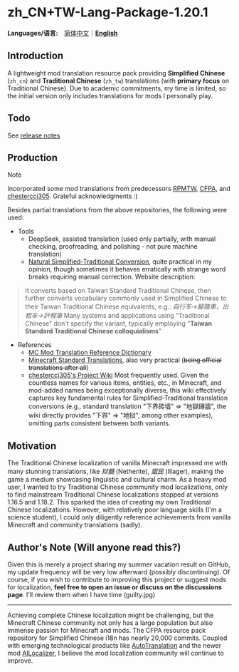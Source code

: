 # zh_CN+TW-Lang-Package-1.20.1
**Languages/语言:**&emsp;[简体中文](README.md)｜[**English**](README-en.md)
## Introduction
A lightweight mod translation resource pack providing **Simplified Chinese** \(`zh_cn`\) and **Traditional Chinese** \(`zh_tw`\) translations (with **primary focus** on Traditional Chinese). Due to academic commitments, my time is limited, so the initial version only includes translations for mods I personally play.

## Todo
See [release notes](https://github.com/3WLRF25/mc-mod-tw-lang/releases/latest)

## Production
> [!NOTE]
> Incorporated some mod translations from predecessors [RPMTW](https://github.com/RPMTW/ResourcePack-Mod-zh_tw), [CFPA](https://github.com/CFPAOrg/Minecraft-Mod-Language-Package), and [chesterccj305](https://github.com/chesterccj305/Mods-zh_tw-Lang-Pack). Grateful acknowledgments :\)

Besides partial translations from the above repositories, the following were used:
- Tools
  - DeepSeek, assisted translation (used only partially, with manual checking, proofreading, and polishing - not pure machine translation)
  - [Natural Simplified-Traditional Conversion](https://www.51shizhi.com/tool/zh-hans-hant-convert), quite practical in my opinion, though sometimes it behaves erratically with strange word breaks requiring manual correction. Website description:
> It converts based on Taiwan Standard Traditional Chinese, then further converts vocabulary commonly used in Simplified Chinese to their Taiwan Traditional Chinese equivalents, e.g.: _自行车→腳踏車，出租车→計程車_
Many systems and applications using "Traditional Chinese" don't specify the variant, typically employing "**Taiwan Standard Traditional Chinese colloquialisms**"
- References
  - [MC Mod Translation Reference Dictionary](https://dict.vmct-cn.top/)
  - [Minecraft Standard Translations](https://mcst.teahouse.team/), also very practical (~~being official translations after all~~)
  - [chesterccj305's Project Wiki](https://github.com/chesterccj305/Mods-zh_tw-Lang-Pack/wiki) Most frequently used. Given the countless names for various items, entities, etc., in Minecraft, and mod-added names being exceptionally diverse, this wiki effectively captures key fundamental rules for Simplified-Traditional translation conversions (e.g., standard translation "下界砖墙" => "地獄磚牆", the wiki directly provides "下界" => "地狱", among other examples), omitting parts consistent between both variants.

## Motivation
The Traditional Chinese localization of vanilla Minecraft impressed me with many stunning translations, like _狱髓_ (Netherite), _窳民_ (Illager), making the game a medium showcasing linguistic and cultural charm. As a heavy mod user, I wanted to try Traditional Chinese community mod localizations, only to find mainstream Traditional Chinese localizations stopped at versions 1.16.5 and 1.18.2. This sparked the idea of creating my own Traditional Chinese localizations. However, with relatively poor language skills (I'm a science student), I could only diligently reference achievements from vanilla Minecraft and community translations (sadly).

## Author's Note (Will anyone read this?)
Given this is merely a project sharing my summer vacation result on GitHub, my update frequency will be very low afterward (possibly discontinuing). Of course, if you wish to contribute to improving this project or suggest mods for localization, **feel free to open an issue or discuss on the discussions page**. I'll review them when I have time (guilty.jpg)

----

Achieving complete Chinese localization might be challenging, but the Minecraft Chinese community not only has a large population but also immense passion for Minecraft and mods. The CFPA resource pack repository for Simplified Chinese i18n has nearly 20,000 commits. Coupled with emerging technological products like [AutoTranslation](https://www.mcmod.cn/class/12385.html) and the newer mod [AILocalizer](https://www.mcmod.cn/class/20014.html), I believe the mod localization community will continue to improve.
